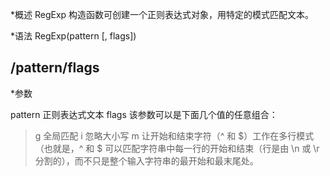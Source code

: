 *概述
RegExp 构造函数可创建一个正则表达式对象，用特定的模式匹配文本。

*语法
RegExp(pattern [, flags])

/pattern/flags
---------------------------------------------------------------------------------------------------------------
*参数

pattern
正则表达式文本
flags
该参数可以是下面几个值的任意组合：

>g
>全局匹配
>i
>忽略大小写
>m
>让开始和结束字符（^ 和 $）工作在多行模式（也就是，^ 和 $ 可以匹配字符串中每一行的开始和结束（行是由 \n 或 \r 分割的），而不只是整个输入字符串的最开始和最末尾处。

